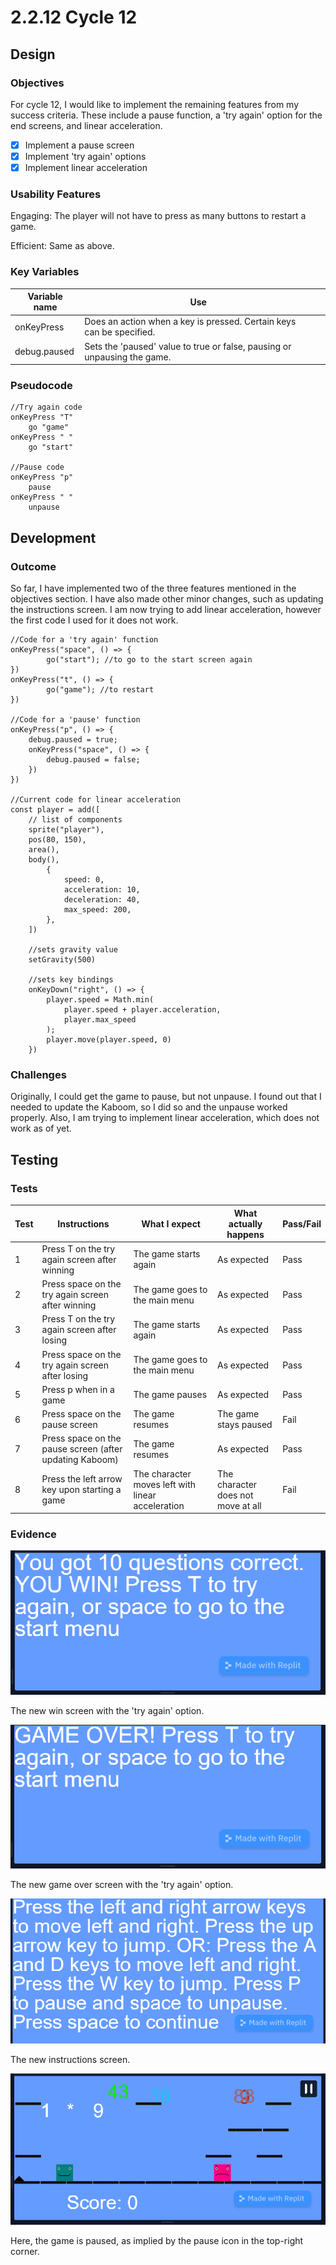 # 2.2.12 Cycle 12

## Design

### Objectives

For cycle 12, I would like to implement the remaining features from my success criteria. These include a pause function, a 'try again' option for the end screens, and linear acceleration.

* [x] Implement a pause screen
* [x] Implement 'try again' options
* [x] Implement linear acceleration

### Usability Features

Engaging: The player will not have to press as many buttons to restart a game.

Efficient: Same as above.

### Key Variables

<table><thead><tr><th>Variable name</th><th>Use</th><th data-hidden></th></tr></thead><tbody><tr><td>onKeyPress</td><td>Does an action when a key is pressed. Certain keys can be specified.</td><td></td></tr><tr><td>debug.paused</td><td>Sets the 'paused' value to true or false, pausing or unpausing the game.</td><td></td></tr></tbody></table>

### Pseudocode

```
//Try again code
onKeyPress "T"
    go "game"
onKeyPress " "
    go "start"

//Pause code
onKeyPress "p"
    pause
onKeyPress " "
    unpause
```

## Development

### Outcome

So far, I have implemented two of the three features mentioned in the objectives section. I have also made other minor changes, such as updating the instructions screen. I am now trying to add linear acceleration, however the first code I used for it does not work.

```
//Code for a 'try again' function
onKeyPress("space", () => {
        go("start"); //to go to the start screen again
})
onKeyPress("t", () => {
        go("game"); //to restart
})

//Code for a 'pause' function
onKeyPress("p", () => {
    debug.paused = true;
    onKeyPress("space", () => {
        debug.paused = false;
    })
})

//Current code for linear acceleration
const player = add([
    // list of components
    sprite("player"),
    pos(80, 150),
    area(),
    body(),
        {
            speed: 0,
            acceleration: 10,
            deceleration: 40,
            max_speed: 200,
        },
    ])

    //sets gravity value
    setGravity(500)

    //sets key bindings
    onKeyDown("right", () => {
        player.speed = Math.min(
            player.speed + player.acceleration,
            player.max_speed
        );
        player.move(player.speed, 0)
    })
```

### Challenges

Originally, I could get the game to pause, but not unpause. I found out that I needed to update the Kaboom, so I did so and the unpause worked properly. Also, I am trying to implement linear acceleration, which does not work as of yet.

## Testing

### Tests

| Test | Instructions                                            | What I expect                                     | What actually happens              | Pass/Fail |
| ---- | ------------------------------------------------------- | ------------------------------------------------- | ---------------------------------- | --------- |
| 1    | Press T on the try again screen after winning           | The game starts again                             | As expected                        | Pass      |
| 2    | Press space on the try again screen after winning       | The game goes to the main menu                    | As expected                        | Pass      |
| 3    | Press T on the try again screen after losing            | The game starts again                             | As expected                        | Pass      |
| 4    | Press space on the try again screen after losing        | The game goes to the main menu                    | As expected                        | Pass      |
| 5    | Press p when in a game                                  | The game pauses                                   | As expected                        | Pass      |
| 6    | Press space on the pause screen                         | The game resumes                                  | The game stays paused              | Fail      |
| 7    | Press space on the pause screen (after updating Kaboom) | The game resumes                                  | As expected                        | Pass      |
| 8    | Press the left arrow key upon starting a game           | The character moves left with linear acceleration | The character does not move at all | Fail      |

### Evidence

![](../.gitbook/assets/image.png)

The new win screen with the 'try again' option.

![](<../.gitbook/assets/image (1).png>)

The new game over screen with the 'try again' option.

![](<../.gitbook/assets/image (4).png>)

The new instructions screen.

![](<../.gitbook/assets/image (10).png>)

Here, the game is paused, as implied by the pause icon in the top-right corner.
